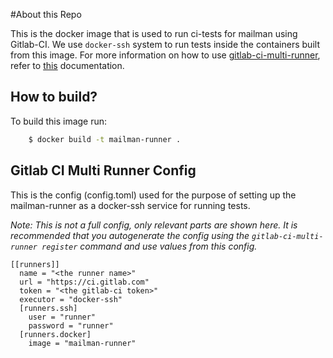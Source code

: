 #About this Repo

This is the docker image that is used to run ci-tests for mailman using Gitlab-CI. We
use `docker-ssh` system to run tests inside the containers built from this
image. For more information on how to use [gitlab-ci-multi-runner][1], refer to
[this][2] documentation.


## How to build?

To build this image run:

```bash
	$ docker build -t mailman-runner .
```

## Gitlab CI Multi Runner Config

This is the config (config.toml) used for the purpose of setting up the mailman-runner as a
docker-ssh service for running tests.

*Note: This is not a full config, only relevant parts are shown here. It is
recommended that you autogenerate the config using the `gitlab-ci-multi-runner register`
command and use values from this config.*

```
[[runners]]
  name = "<the runner name>"
  url = "https://ci.gitlab.com"
  token = "<the gitlab-ci token>"
  executor = "docker-ssh"
  [runners.ssh]
    user = "runner"
    password = "runner"
  [runners.docker]
    image = "mailman-runner"
```



[1]: https://gitlab.com/gitlab-org/gitlab-ci-multi-runner
[2]: https://gitlab.com/gitlab-org/gitlab-ci-multi-runner/blob/master/docs/configuration/advanced-configuration.md
